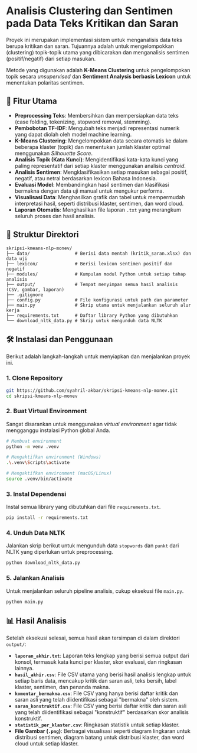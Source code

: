 # Analisis Clustering dan Sentimen pada Data Teks Kritikan dan Saran

Proyek ini merupakan implementasi sistem untuk menganalisis data teks berupa kritikan dan saran. Tujuannya adalah untuk mengelompokkan (clustering) topik-topik utama yang dibicarakan dan menganalisis sentimen (positif/negatif) dari setiap masukan.

Metode yang digunakan adalah **K-Means Clustering** untuk pengelompokan topik secara *unsupervised* dan **Sentiment Analysis berbasis Lexicon** untuk menentukan polaritas sentimen.

## 🚀 Fitur Utama

- **Preprocessing Teks**: Membersihkan dan mempersiapkan data teks (case folding, tokenizing, stopword removal, stemming).
- **Pembobotan TF-IDF**: Mengubah teks menjadi representasi numerik yang dapat diolah oleh model machine learning.
- **K-Means Clustering**: Mengelompokkan data secara otomatis ke dalam beberapa klaster (topik) dan menentukan jumlah klaster optimal menggunakan *Silhouette Score*.
- **Analisis Topik (Kata Kunci)**: Mengidentifikasi kata-kata kunci yang paling representatif dari setiap klaster menggunakan analisis *centroid*.
- **Analisis Sentimen**: Mengklasifikasikan setiap masukan sebagai positif, negatif, atau netral berdasarkan lexicon Bahasa Indonesia.
- **Evaluasi Model**: Membandingkan hasil sentimen dan klasifikasi bermakna dengan data uji manual untuk mengukur performa.
- **Visualisasi Data**: Menghasilkan grafik dan tabel untuk mempermudah interpretasi hasil, seperti distribusi klaster, sentimen, dan word cloud.
- **Laporan Otomatis**: Menghasilkan file laporan `.txt` yang merangkum seluruh proses dan hasil analisis.

## 📂 Struktur Direktori

```
skripsi-kmeans-nlp-monev/
├── data/                 # Berisi data mentah (kritik_saran.xlsx) dan data uji
├── lexicon/              # Berisi lexicon sentimen positif dan negatif
├── modules/              # Kumpulan modul Python untuk setiap tahap analisis
├── output/               # Tempat menyimpan semua hasil analisis (CSV, gambar, laporan)
├── .gitignore
├── config.py             # File konfigurasi untuk path dan parameter
├── main.py               # Skrip utama untuk menjalankan seluruh alur kerja
├── requirements.txt      # Daftar library Python yang dibutuhkan
└── download_nltk_data.py # Skrip untuk mengunduh data NLTK
```

## 🛠️ Instalasi dan Penggunaan

Berikut adalah langkah-langkah untuk menyiapkan dan menjalankan proyek ini.

### 1. Clone Repository

```bash
git https://github.com/syahril-akbar/skripsi-kmeans-nlp-monev.git
cd skripsi-kmeans-nlp-monev
```

### 2. Buat Virtual Environment

Sangat disarankan untuk menggunakan *virtual environment* agar tidak mengganggu instalasi Python global Anda.

```bash
# Membuat environment
python -m venv .venv

# Mengaktifkan environment (Windows)
.\.venv\Scripts\activate

# Mengaktifkan environment (macOS/Linux)
source .venv/bin/activate
```

### 3. Instal Dependensi

Instal semua library yang dibutuhkan dari file `requirements.txt`.

```bash
pip install -r requirements.txt
```

### 4. Unduh Data NLTK

Jalankan skrip berikut untuk mengunduh data `stopwords` dan `punkt` dari NLTK yang diperlukan untuk preprocessing.

```bash
python download_nltk_data.py
```

### 5. Jalankan Analisis

Untuk menjalankan seluruh pipeline analisis, cukup eksekusi file `main.py`.

```bash
python main.py
```

## 📊 Hasil Analisis

Setelah eksekusi selesai, semua hasil akan tersimpan di dalam direktori `output/`:

- **`laporan_akhir.txt`**: Laporan teks lengkap yang berisi semua output dari konsol, termasuk kata kunci per klaster, skor evaluasi, dan ringkasan lainnya.
- **`hasil_akhir.csv`**: File CSV utama yang berisi hasil analisis lengkap untuk setiap baris data, mencakup kritik dan saran asli, teks bersih, label klaster, sentimen, dan penanda makna.
- **`komentar_bermakna.csv`**: File CSV yang hanya berisi daftar kritik dan saran asli yang telah diidentifikasi sebagai "bermakna" oleh sistem.
- **`saran_konstruktif.csv`**: File CSV yang berisi daftar kritik dan saran asli yang telah diidentifikasi sebagai "konstruktif" berdasarkan skor analisis konstruktif.
- **`statistik_per_klaster.csv`**: Ringkasan statistik untuk setiap klaster.
- **File Gambar (`.png`)**: Berbagai visualisasi seperti diagram lingkaran untuk distribusi sentimen, diagram batang untuk distribusi klaster, dan word cloud untuk setiap klaster.